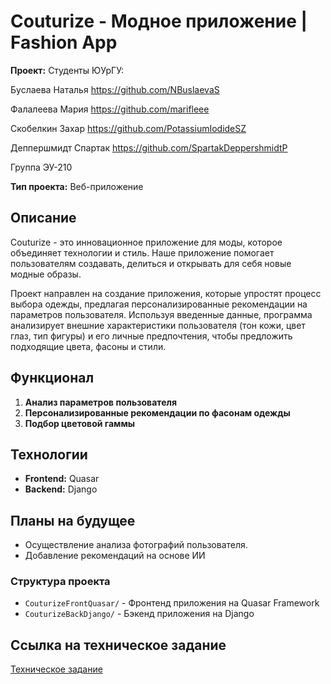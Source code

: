 # Couturize - Модное приложение | Fashion App

**Проект:** Студенты ЮУрГУ: 

Буслаева Наталья https://github.com/NBuslaevaS

Фалалеева Мария https://github.com/marifleee

Скобелкин Захар https://github.com/PotassiumIodideSZ

Деппершмидт Спартак https://github.com/SpartakDeppershmidtP

Группа ЭУ-210  

**Тип проекта:** Веб-приложение

## Описание
Couturize - это инновационное приложение для моды, которое объединяет технологии и стиль. Наше приложение помогает пользователям создавать, делиться и открывать для себя новые модные образы.

Проект направлен на создание приложения, которые упростят процесс выбора одежды, предлагая персонализированные рекомендации на параметров пользователя. Используя введенные данные, программа анализирует внешние характеристики пользователя (тон кожи, цвет глаз, тип фигуры) и его личные предпочтения, чтобы предложить подходящие цвета, фасоны и стили. 

## Функционал

1. **Анализ параметров пользователя**
2. **Персонализированные рекомендации по  фасонам одежды**
3. **Подбор цветовой гаммы**

## Технологии

- **Frontend:** Quasar
- **Backend:** Django


## Планы на будущее
- Осуществление анализа фотографий пользователя.
- Добавление рекомендаций на основе ИИ


### Структура проекта
- `CouturizeFrontQuasar/` - Фронтенд приложения на Quasar Framework
- `CouturizeBackDjango/` - Бэкенд приложения на Django



## Ссылка на техническое задание
[Техническое задание](Техзадание.md)

